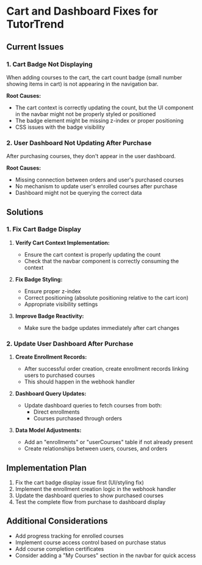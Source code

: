 # Cart and Dashboard Fixes for TutorTrend

## Current Issues

### 1. Cart Badge Not Displaying

When adding courses to the cart, the cart count badge (small number showing items in cart) is not appearing in the navigation bar.

**Root Causes:**
- The cart context is correctly updating the count, but the UI component in the navbar might not be properly styled or positioned
- The badge element might be missing z-index or proper positioning
- CSS issues with the badge visibility

### 2. User Dashboard Not Updating After Purchase

After purchasing courses, they don't appear in the user dashboard.

**Root Causes:**
- Missing connection between orders and user's purchased courses
- No mechanism to update user's enrolled courses after purchase
- Dashboard might not be querying the correct data

## Solutions

### 1. Fix Cart Badge Display

1. **Verify Cart Context Implementation:**
   - Ensure the cart context is properly updating the count
   - Check that the navbar component is correctly consuming the context

2. **Fix Badge Styling:**
   - Ensure proper z-index
   - Correct positioning (absolute positioning relative to the cart icon)
   - Appropriate visibility settings

3. **Improve Badge Reactivity:**
   - Make sure the badge updates immediately after cart changes

### 2. Update User Dashboard After Purchase

1. **Create Enrollment Records:**
   - After successful order creation, create enrollment records linking users to purchased courses
   - This should happen in the webhook handler

2. **Dashboard Query Updates:**
   - Update dashboard queries to fetch courses from both:
     - Direct enrollments
     - Courses purchased through orders

3. **Data Model Adjustments:**
   - Add an "enrollments" or "userCourses" table if not already present
   - Create relationships between users, courses, and orders

## Implementation Plan

1. Fix the cart badge display issue first (UI/styling fix)
2. Implement the enrollment creation logic in the webhook handler
3. Update the dashboard queries to show purchased courses
4. Test the complete flow from purchase to dashboard display

## Additional Considerations

- Add progress tracking for enrolled courses
- Implement course access control based on purchase status
- Add course completion certificates
- Consider adding a "My Courses" section in the navbar for quick access
